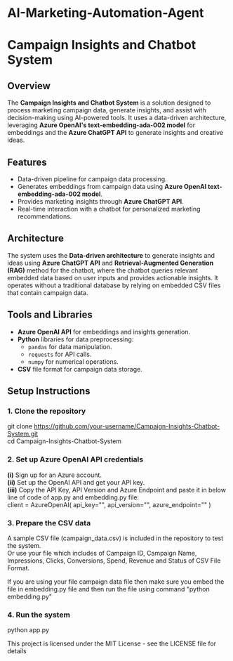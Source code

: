 # AI-Marketing-Automation-Agent
# Campaign Insights and Chatbot System

## Overview
The **Campaign Insights and Chatbot System** is a solution designed to process marketing campaign data, generate insights, and assist with decision-making using AI-powered tools. It uses a data-driven architecture, leveraging **Azure OpenAI's text-embedding-ada-002 model** for embeddings and the **Azure ChatGPT API** to generate insights and creative ideas.

## Features
- Data-driven pipeline for campaign data processing.
- Generates embeddings from campaign data using **Azure OpenAI text-embedding-ada-002 model**.
- Provides marketing insights through **Azure ChatGPT API**.
- Real-time interaction with a chatbot for personalized marketing recommendations.

## Architecture
The system uses the **Data-driven architecture** to generate insights and ideas using **Azure ChatGPT API** and **Retrieval-Augmented Generation (RAG)** method for the chatbot, where the chatbot queries relevant embedded data based on user inputs and provides actionable insights. It operates without a traditional database by relying on embedded CSV files that contain campaign data.

## Tools and Libraries
- **Azure OpenAI API** for embeddings and insights generation.
- **Python** libraries for data preprocessing:
  - `pandas` for data manipulation.
  - `requests` for API calls.
  - `numpy` for numerical operations.
- **CSV** file format for campaign data storage.

## Setup Instructions

### 1. Clone the repository
git clone https://github.com/your-username/Campaign-Insights-Chatbot-System.git<br>
cd Campaign-Insights-Chatbot-System<br>

### 2. Set up Azure OpenAI API credentials
**(i)** Sign up for an Azure account.<br>
**(ii)** Set up the OpenAI API and get your API key.<br>
**(iii)** Copy the API Key, API Version and Azure Endpoint and paste it in below line of code of app.py and embedding.py file:<br>
client = AzureOpenAI(
    api_key="",
    api_version="",
    azure_endpoint=""
)

### 3. Prepare the CSV data
A sample CSV file (campaign_data.csv) is included in the repository to test the system.<br>
Or use your file which includes of Campaign ID, Campaign Name, Impressions, Clicks, Conversions, Spend, Revenue and Status of CSV File Format.

If you are using your file campaign data file then make sure you embed the file in embedding.py file and then run the file using command "python embedding.py"

### 4. Run the system
python app.py


This project is licensed under the MIT License - see the LICENSE file for details





